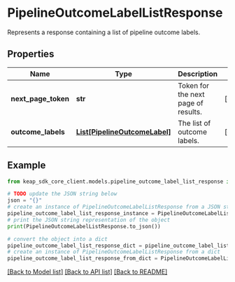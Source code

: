 # PipelineOutcomeLabelListResponse

Represents a response containing a list of pipeline outcome labels.

## Properties

Name | Type | Description | Notes
------------ | ------------- | ------------- | -------------
**next_page_token** | **str** | Token for the next page of results. | [optional] 
**outcome_labels** | [**List[PipelineOutcomeLabel]**](PipelineOutcomeLabel.md) | The list of outcome labels. | [optional] 

## Example

```python
from keap_sdk_core_client.models.pipeline_outcome_label_list_response import PipelineOutcomeLabelListResponse

# TODO update the JSON string below
json = "{}"
# create an instance of PipelineOutcomeLabelListResponse from a JSON string
pipeline_outcome_label_list_response_instance = PipelineOutcomeLabelListResponse.from_json(json)
# print the JSON string representation of the object
print(PipelineOutcomeLabelListResponse.to_json())

# convert the object into a dict
pipeline_outcome_label_list_response_dict = pipeline_outcome_label_list_response_instance.to_dict()
# create an instance of PipelineOutcomeLabelListResponse from a dict
pipeline_outcome_label_list_response_from_dict = PipelineOutcomeLabelListResponse.from_dict(pipeline_outcome_label_list_response_dict)
```
[[Back to Model list]](../README.md#documentation-for-models) [[Back to API list]](../README.md#documentation-for-api-endpoints) [[Back to README]](../README.md)


